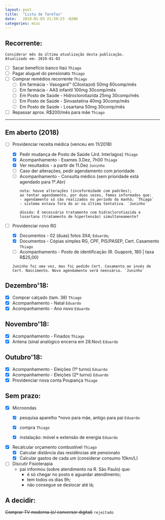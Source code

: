 ```yaml
---
layout: post
title:  "Lista de Tarefas"
date:   2019-01-03 21:59:23 -0200
categories: misc
---
```


## Recorrente:

```
Considerar mês da última atualização desta publicação.
Atualizado em: 2019-01-03
```
- [ ] Sacar benefício banco Itaú `Thiago`
- [ ] Pagar aluguel do pensionato `Thiago`
- [ ] Comprar remédios recorrente `Thiago`
  - [ ] Em farmácia - Vasogard™ (Cilostazol) 50mg 60comp/mês
  - [ ] Em farmácia - AAS infantil 100mg 30comp/mês
  - [ ] Em Posto de Saúde - Hidroclorotiazida 25mg 30comp/mês
  - [ ] Em Posto de Saúde - Sinvastatina 40mg 30comp/mês
  - [ ] Em Posto de Saúde - Losartana 50mg 30comp/mês
- [ ] Repassar aprox. R$200/mês para mãe `Thiago`

---
## Em aberto (2018)
- [ ] Providenciar receita médica (venceu em 11/2018)
  - [x] Pedir mudança de Posto de Saúde (Jrd. Interlagos) `Thiago`
  - [x] Acompanhamento - Exames 3.Dez, 7h00 `Thiago`
  - [x] Ver resultados - a partir de 11.Dez `Juninho`
  - [ ] Caso der alterações, pedir agendamento com prioridade
  - [ ] Acompanhamento - Consulta médico (sem prioridade está agendado para 1º.Abr)
	```
	nota: houve alterações (incoformidade com padrões);
	ao tentar agendamento, por duas vezes, fomos informados que:
	- agendamento só são realizados no período da manhã; `Thiago`
	- sistema estava fora do ar na última tentativa. `Juninho`

	dúvida: É necessário tratamento com hidroclorotiazida e
	losartana (tratamento de hipertensão) simultaneamente?
	```
- [ ] Providenciar novo RG
	- [x] Documentos - 02 (duas) fotos 3X4; `Eduardo`;
	- [x] Documentos - Cópias simples RG, CPF, PIS/PASEP, Cert. Casamento `Thiago`
	- [ ] Acompanhamento - Posto de identificação (R. Guaporé, 180 | taxa R$25,00)
	```
	Juninho foi uma vez, mas foi pedido Cert. Casamento ao invés de
	Cert. Nascimento. Novo agendamento será neessário. `Juninho`
	```


## Dezembro'18:
- [x] Comprar calçado (tam. 38) `Thiago`
- [x] Acompanhamento - Natal `Eduardo`
- [x] Acompanhamento - Ano novo `Eduardo`

## Novembro'18:
- [x] Acompanhamento - Finados `Thiago`
- [x] Antena (sinal analógico encerra em 28.Nov) `Eduardo`

## Outubro'18:
- [x] Acompanhamento - Eleições (1º turno) `Eduardo`
- [x] Acompanhamento - Eleições (2º turno) `Eduardo`
- [x] Providenciar nova conta Poupança `Thiago`

## Sem prazo:
 - [x] Microondas
	- [x] pesquisa aparelho *novo para mãe, antigo para pai `Eduardo`
	- [x] compra `Thiago`
	- [x] instalação: móvel e extensão de energia `Eduardo`


- [x] Recalcular orçamento combustível `Thiago`
	- [x] Calcular distância das residências até pensionato
	- [x] Calcular gastos de cada um (considerar consumo 10km/L)

- [ ] Discutir Fisioterapia
	* pai informou (sobre atendimento na R. São Paulo) que:
		* é só chegar no posto e aguardar atendimento;
		* tem todos os dias 9h;
		* não consegue se deslocar até lá;

## A decidir:
~~Comprar TV moderna (c/ conversor digital)~~ `rejeitado`
